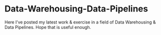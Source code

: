 # Data-Warehousing-Data-Pipelines

Here I've posted my latest work & exercise in a field of Data Warehousing & Data Pipelines. 
Hope that is useful enough.
